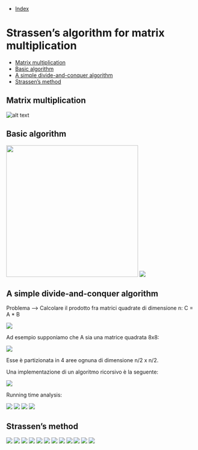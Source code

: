 * [Index](https://github.com/KiraDiShira/AlgorithmsAndDataStructures/blob/master/README.md#project-title)

# Strassen’s algorithm for matrix multiplication

* [Matrix multiplication](#matrix-multiplication)
* [Basic algorithm](#basic-algorithm)
* [A simple divide-and-conquer algorithm](#a-simple-divide-and-conquer-algorithm)
* [Strassen’s method](#strassens-method)

## Matrix multiplication

![alt text](https://github.com/KiraDiShira/AlgorithmsAndDataStructures/blob/master/RepoFiles/Strassen/Prodotto%20tra%20matrici.PNG)

## Basic algorithm

<img width="350" src="https://github.com/KiraDiShira/AlgorithmsAndDataStructures/blob/master/RepoFiles/Strassen/BasicAlgo.PNG" />

<img src="https://github.com/KiraDiShira/AlgorithmsAndDataStructures/blob/master/RepoFiles/Strassen/basic%20algo%20anlysis.PNG" /> 

## A simple divide-and-conquer algorithm

Problema --> Calcolare il prodotto fra matrici quadrate di dimensione n: C = A * B

<img src="https://github.com/KiraDiShira/AlgorithmsAndDataStructures/blob/master/RepoFiles/Strassen/equazionibasicalgo.PNG" />

Ad esempio supponiamo che A sia una matrice quadrata 8x8:

<img src="https://github.com/KiraDiShira/AlgorithmsAndDataStructures/blob/master/RepoFiles/Strassen/matrix%20example.PNG" />

Esse è partizionata in 4 aree ognuna di dimensione n/2 x n/2.

Una implementazione di un algoritmo ricorsivo è la seguente:

<img src="https://github.com/KiraDiShira/AlgorithmsAndDataStructures/blob/master/RepoFiles/Strassen/squarematrixmultrec.PNG" />

Running time analysis:

<img src="https://github.com/KiraDiShira/AlgorithmsAndDataStructures/blob/master/RepoFiles/Strassen/rtiana.PNG" />
<img src="https://github.com/KiraDiShira/AlgorithmsAndDataStructures/blob/master/RepoFiles/Strassen/rtiana2.PNG" />
<img src="https://github.com/KiraDiShira/AlgorithmsAndDataStructures/blob/master/RepoFiles/Strassen/rtiana3.PNG" />
<img src="https://github.com/KiraDiShira/AlgorithmsAndDataStructures/blob/master/RepoFiles/Strassen/rtiana4.PNG" />

## Strassen’s method

<img src="https://github.com/KiraDiShira/AlgorithmsAndDataStructures/blob/master/RepoFiles/Strassen/strassen1.PNG" />
<img src="https://github.com/KiraDiShira/AlgorithmsAndDataStructures/blob/master/RepoFiles/Strassen/equazionibasicalgo.PNG" />

<img src="https://github.com/KiraDiShira/AlgorithmsAndDataStructures/blob/master/RepoFiles/Strassen/strassen2.PNG" />
<img src="https://github.com/KiraDiShira/AlgorithmsAndDataStructures/blob/master/RepoFiles/Strassen/strassen2b.PNG" />

<img src="https://github.com/KiraDiShira/AlgorithmsAndDataStructures/blob/master/RepoFiles/Strassen/strassen3.PNG" />
<img src="https://github.com/KiraDiShira/AlgorithmsAndDataStructures/blob/master/RepoFiles/Strassen/strassen3b.PNG" />

<img src="https://github.com/KiraDiShira/AlgorithmsAndDataStructures/blob/master/RepoFiles/Strassen/strassen4.PNG" />
<img src="https://github.com/KiraDiShira/AlgorithmsAndDataStructures/blob/master/RepoFiles/Strassen/strassen4b.PNG" />
<img src="https://github.com/KiraDiShira/AlgorithmsAndDataStructures/blob/master/RepoFiles/Strassen/strassen4c.PNG" />
<img src="https://github.com/KiraDiShira/AlgorithmsAndDataStructures/blob/master/RepoFiles/Strassen/strassen4d.PNG" />

<img src="https://github.com/KiraDiShira/AlgorithmsAndDataStructures/blob/master/RepoFiles/Strassen/stranal.PNG" />
<img src="https://github.com/KiraDiShira/AlgorithmsAndDataStructures/blob/master/RepoFiles/Strassen/stranal2.PNG" />
